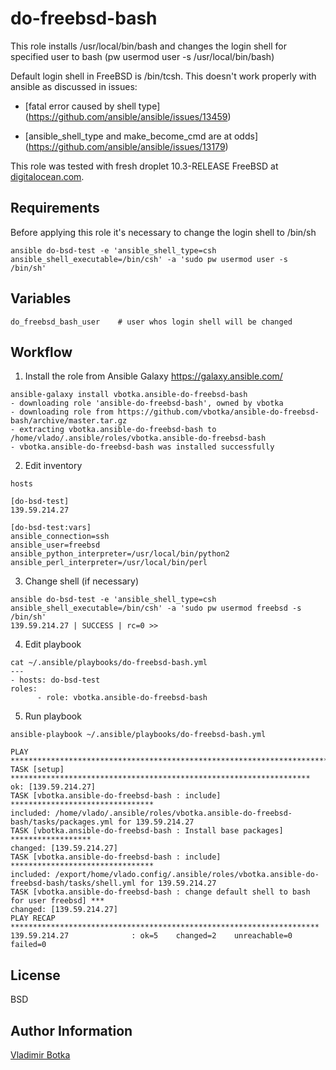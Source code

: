 do-freebsd-bash
===============

This role installs /usr/local/bin/bash and changes the login shell
for specified user to bash (pw usermod user -s /usr/local/bin/bash)

Default login shell in FreeBSD is /bin/tcsh. This doesn't work properly with
ansible as discussed in issues:

- [fatal error caused by shell type]
(https://github.com/ansible/ansible/issues/13459)

- [ansible_shell_type and make_become_cmd are at odds]
(https://github.com/ansible/ansible/issues/13179)

This role was tested with fresh droplet 10.3-RELEASE FreeBSD at
[digitalocean.com](https://cloud.digitalocean.com).


Requirements
------------

Before applying this role it's necessary to change the login shell to /bin/sh

```
ansible do-bsd-test -e 'ansible_shell_type=csh ansible_shell_executable=/bin/csh' -a 'sudo pw usermod user -s /bin/sh'

```


Variables
---------

```
do_freebsd_bash_user	# user whos login shell will be changed
```


Workflow
----------------

1) Install the role from Ansible Galaxy https://galaxy.ansible.com/

```
ansible-galaxy install vbotka.ansible-do-freebsd-bash
- downloading role 'ansible-do-freebsd-bash', owned by vbotka
- downloading role from https://github.com/vbotka/ansible-do-freebsd-bash/archive/master.tar.gz
- extracting vbotka.ansible-do-freebsd-bash to /home/vlado/.ansible/roles/vbotka.ansible-do-freebsd-bash
- vbotka.ansible-do-freebsd-bash was installed successfully
```

2) Edit inventory

```
hosts

[do-bsd-test]
139.59.214.27

[do-bsd-test:vars]
ansible_connection=ssh
ansible_user=freebsd
ansible_python_interpreter=/usr/local/bin/python2
ansible_perl_interpreter=/usr/local/bin/perl
```

3) Change shell (if necessary)

```
ansible do-bsd-test -e 'ansible_shell_type=csh ansible_shell_executable=/bin/csh' -a 'sudo pw usermod freebsd -s /bin/sh'
139.59.214.27 | SUCCESS | rc=0 >>
```

4) Edit playbook

```
cat ~/.ansible/playbooks/do-freebsd-bash.yml
---
- hosts: do-bsd-test
roles:
      - role: vbotka.ansible-do-freebsd-bash
```

5) Run playbook

```
ansible-playbook ~/.ansible/playbooks/do-freebsd-bash.yml

PLAY ***************************************************************************
TASK [setup] *******************************************************************
ok: [139.59.214.27]
TASK [vbotka.ansible-do-freebsd-bash : include] ********************************
included: /home/vlado/.ansible/roles/vbotka.ansible-do-freebsd-bash/tasks/packages.yml for 139.59.214.27
TASK [vbotka.ansible-do-freebsd-bash : Install base packages] ******************
changed: [139.59.214.27]
TASK [vbotka.ansible-do-freebsd-bash : include] ********************************
included: /export/home/vlado.config/.ansible/roles/vbotka.ansible-do-freebsd-bash/tasks/shell.yml for 139.59.214.27
TASK [vbotka.ansible-do-freebsd-bash : change default shell to bash for user freebsd] ***
changed: [139.59.214.27]
PLAY RECAP *********************************************************************
139.59.214.27              : ok=5    changed=2    unreachable=0    failed=0
```


License
-------

BSD


Author Information
------------------

[Vladimir Botka](https://botka.link)
